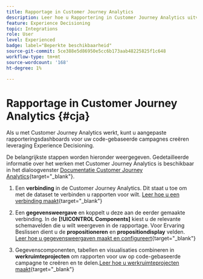 ```yaml
---
title: Rapportage in Customer Journey Analytics
description: Leer hoe u Rapportering in Customer Journey Analytics uitvoert
feature: Experience Decisioning
topic: Integrations
role: User
level: Experienced
badge: label="Beperkte beschikbaarheid"
source-git-commit: 5ce388e5d86950e5cc6b173aab48225825f1c648
workflow-type: tm+mt
source-wordcount: '168'
ht-degree: 1%

---
```



# Rapportage in Customer Journey Analytics {#cja}

Als u met Customer Journey Analytics werkt, kunt u aangepaste rapporteringsdashboards voor uw code-gebaseerde campagnes creëren leveraging Experience Decisioning.

De belangrijkste stappen worden hieronder weergegeven. Gedetailleerde informatie over het werken met Customer Journey Analytics is beschikbaar in het dialoogvenster [Documentatie Customer Journey Analytics](https://experienceleague.adobe.com/en/docs/analytics-platform/using/cja-landing){target="_blank"}.

1. Een **verbinding** in de Customer Journey Analytics. Dit staat u toe om met de dataset te verbinden u rapporten voor wilt. [Leer hoe u een verbinding maakt](https://experienceleague.adobe.com/en/docs/analytics-platform/using/cja-connections/create-connection){target="_blank"}

1. Een **gegevensweergave** en koppelt u deze aan de eerder gemaakte verbinding. In de **[!UICONTROL Components]** kiest u de relevante schemavelden die u wilt weergeven in de rapportage. Voor Ervaring Beslissen dient u de **propositioneren** en **propositiondisplay** velden. [Leer hoe u gegevensweergaven maakt en configureert](https://experienceleague.adobe.com/en/docs/analytics-platform/using/cja-dataviews/create-dataview){target="_blank"}

1. Gegevenscomponenten, tabellen en visualisaties combineren in **werkruimteprojecten** om rapporten voor uw op code-gebaseerde campagne te creëren en te delen.[Leer hoe u werkruimteprojecten maakt](https://experienceleague.adobe.com/en/docs/analytics-platform/using/cja-workspace/build-workspace-project/create-projects){target="_blank"}
